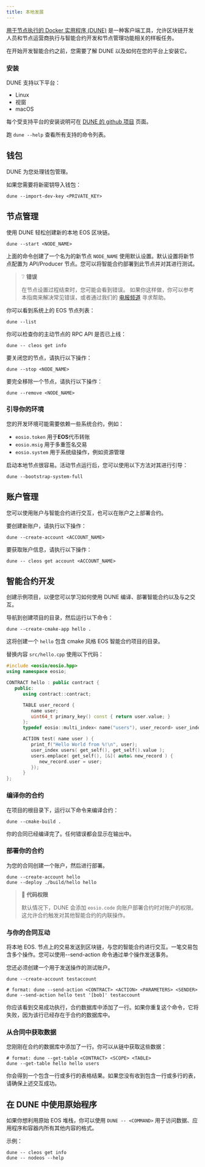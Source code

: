 ```yaml
---
title: 本地发展
---
```


[用于节点执行的 Docker 实用程序 (DUNE)](https://github.com/AntelopeIO/DUNE) 是一种客户端工具，允许区块链开发人员和节点运营商执行与智能合约开发和节点管理功能相关的样板任务。

在开始开发智能合约之前，您需要了解 DUNE 以及如何在您的平台上安装它。

### 安装

DUNE 支持以下平台：
* Linux
* 视窗
* macOS

每个受支持平台的安装说明可在 [DUNE 的 github 项目](https://github.com/AntelopeIO/DUNE) 页面。

 跑 `dune --help` 查看所有支持的命令列表。

## 钱包

DUNE 为您处理钱包管理。 

如果您需要将新密钥导入钱包：

```shell
dune --import-dev-key <PRIVATE_KEY>
```

## 节点管理

使用 DUNE 轻松创建新的本地 EOS 区块链。

```shell
dune --start <NODE_NAME>
```

上面的命令创建了一个名为的新节点 `NODE_NAME` 使用默认设置。默认设置将新节点配置为 API/Producer 节点。您可以将智能合约部署到此节点并对其进行测试。

> ❔ **错误**
>
> 在节点设置过程结束时，您可能会看到错误。
> 如果你这样做，你可以参考本指南来解决常见错误，或者通过我们的
> [电报频道](https://t.me/antelopedevs) 寻求帮助。

你可以看到系统上的 EOS 节点列表：

```shell
dune --list
```

你可以检查你的主动节点的 RPC API 是否已上线：

```shell
dune -- cleos get info
```

要关闭您的节点，请执行以下操作：

```shell
dune --stop <NODE_NAME>
```

要完全移除一个节点，请执行以下操作：

```shell
dune --remove <NODE_NAME>
```


### 引导你的环境

您的开发环境可能需要依赖一些系统合约，例如：

- `eosio.token` 用于**EOS**代币转账
- `eosio.msig` 用于多重签名交易
- `eosio.system` 用于系统级操作，例如资源管理

启动本地节点很容易。活动节点运行后，您可以使用以下方法对其进行引导：

```shell
dune --bootstrap-system-full
```


## 账户管理

您可以使用账户与智能合约进行交互，也可以在账户之上部署合约。

要创建新账户，请执行以下操作：

```shell
dune --create-account <ACCOUNT_NAME>
```

要获取账户信息，请执行以下操作：

```shell
dune -- cleos get account <ACCOUNT_NAME>
```

## 智能合约开发

创建示例项目，以便您可以学习如何使用 DUNE 编译、部署智能合约以及与之交互。

导航到创建项目的目录，然后运行以下命令：

```shell
dune --create-cmake-app hello .
```

这将创建一个 `hello` 包含 cmake 风格 EOS 智能合约项目的目录。

替换内容 `src/hello.cpp` 使用以下代码：

```cpp
#include <eosio/eosio.hpp>
using namespace eosio;

CONTRACT hello : public contract {
   public:
      using contract::contract;

      TABLE user_record {
         name user;
         uint64_t primary_key() const { return user.value; }
      };
      typedef eosio::multi_index< name("users"), user_record> user_index;

      ACTION test( name user ) {
         print_f("Hello World from %!\n", user);
         user_index users( get_self(), get_self().value );
         users.emplace( get_self(), [&]( auto& new_record ) {
            new_record.user = user;
         });
      }
};
```

### 编译你的合约

在项目的根目录下，运行以下命令来编译合约：

```shell
dune --cmake-build .
```
你的合同已经编译完了。任何错误都会显示在输出中。 

### 部署你的合约

为您的合同创建一个账户，然后进行部署。

```shell
dune --create-account hello
dune --deploy ./build/hello hello
```

> 👀 **代码权限**
> 
> 默认情况下，DUNE 会添加 `eosio.code` 向账户部署合约时对账户的权限。这允许合约触发对其他智能合约的内联操作。

### 与你的合同互动

将本地 EOS. 节点上的交易发送到区块链，与您的智能合约进行交互。一笔交易包含多个操作。您可以使用--send-action 命令通过单个操作发送事务。

您还必须创建一个用于发送操作的测试账户。

```shell
dune --create-account testaccount

# format: dune --send-action <CONTRACT> <ACTION> <PARAMETERS> <SENDER>
dune --send-action hello test '[bob]' testaccount
```

你应该看到交易成功执行，合约数据库中添加了一行。如果你重复这个命令，它将失败，因为该行已经存在于合约的数据库中。

### 从合同中获取数据

您刚刚在合约的数据库中添加了一行。你可以从链中获取这些数据：

```shell
# format: dune --get-table <CONTRACT> <SCOPE> <TABLE>
dune --get-table hello hello users
```

你会得到一个包含一行或多行的表格结果。如果您没有收到包含一行或多行的表，请确保上述交互成功。

## 在 DUNE 中使用原始程序

如果你想利用原始 EOS 堆栈，你可以使用 `DUNE -- <COMMAND>` 用于访问数据、应用程序和容器内所有其他内容的格式。

示例：
    
```shell
dune -- cleos get info
dune -- nodeos --help
```
